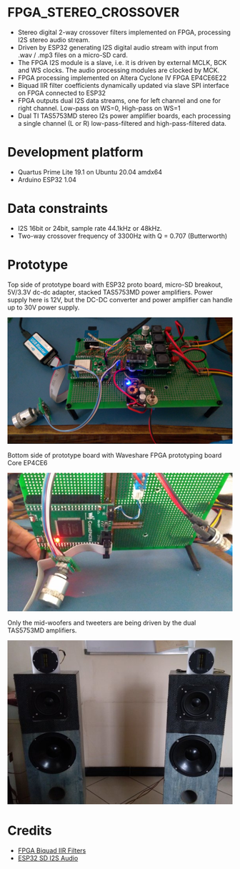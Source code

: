 # FPGA_STEREO_CROSSOVER

* Stereo digital 2-way crossover filters implemented on FPGA, processing I2S stereo audio stream. 
* Driven by ESP32 generating I2S digital audio stream with input from .wav / .mp3 files on a micro-SD card.  
* The FPGA I2S module is a slave, i.e. it is driven by external MCLK, BCK and WS clocks. The audio processing modules are clocked by MCK.
* FPGA processing implemented on Altera Cyclone IV FPGA EP4CE6E22
* Biquad IIR filter coefficients dynamically updated via slave SPI interface on FPGA connected to ESP32
* FPGA outputs dual I2S data streams, one for left channel and one for right channel. Low-pass on WS=0, High-pass on WS=1
* Dual TI TAS5753MD stereo I2s power amplifier boards, each processing a single channel (L or R)  low-pass-filtered and high-pass-filtered data.

# Development platform

* Quartus Prime Lite 19.1 on Ubuntu 20.04 amdx64
* Arduino ESP32 1.04

# Data constraints

* I2S 16bit or 24bit, sample rate 44.1kHz or 48kHz. 
* Two-way crossover frequency of 3300Hz with Q = 0.707 (Butterworth)

# Prototype

Top side of prototype board with ESP32 proto board, micro-SD breakout, 5V/3.3V dc-dc adapter, stacked TAS5753MD power amplifiers. Power supply
here is 12V, but the DC-DC converter and power amplifier can handle up to 30V power supply.

<img src="prototype_esp32_tas5753md.jpg" />

Bottom side of prototype board with Waveshare FPGA prototyping board Core EP4CE6

<img src="prototype_fpga.jpg" />

Only the mid-woofers and tweeters are being driven by the dual TAS5753MD amplifiers.

<img src="prototype_speakers.jpg" />

# Credits

* [FPGA Biquad IIR Filters](https://www.youtube.com/watch?v=eE6Qwv997cs)
* [ESP32 SD I2S Audio](https://github.com/schreibfaul1/ESP32-audioI2S)


